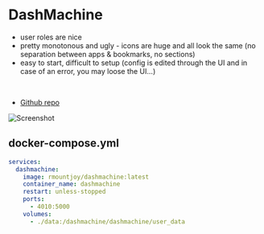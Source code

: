 # DashMachine
- user roles are nice
- pretty monotonous and ugly - icons are huge and all look the same (no separation between apps & bookmarks, no sections)
- easy to start, difficult to setup (config is edited through the UI and in case of an error, you may loose the UI...)

<br>

- [Github repo](https://github.com/rmountjoy92/DashMachine)

![Screenshot](dashmachine.png)


## docker-compose.yml
```yml
services:
  dashmachine:
    image: rmountjoy/dashmachine:latest
    container_name: dashmachine
    restart: unless-stopped
    ports:
      - 4010:5000
    volumes:
      - ./data:/dashmachine/dashmachine/user_data
```
